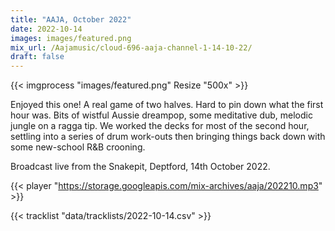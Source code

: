 ```yaml
---
title: "AAJA, October 2022"
date: 2022-10-14
images: images/featured.png
mix_url: /Aajamusic/cloud-696-aaja-channel-1-14-10-22/
draft: false
---
```


{{< imgprocess "images/featured.png" Resize "500x" >}}

Enjoyed this one! A real game of two halves. Hard to pin down what the first hour was. Bits of wistful Aussie dreampop, some meditative dub, melodic jungle on a ragga tip. We worked the decks for most of the second hour, settling into a series of drum work-outs then bringing things back down with some new-school R&B crooning.

Broadcast live from the Snakepit, Deptford, 14th October 2022.

{{< player "https://storage.googleapis.com/mix-archives/aaja/202210.mp3" >}}

{{< tracklist "data/tracklists/2022-10-14.csv" >}}
